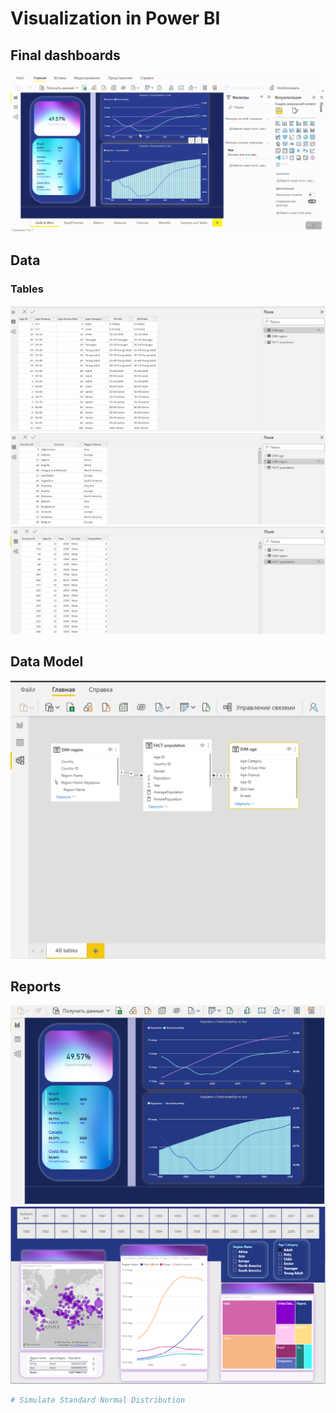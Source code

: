 # Visualization in Power BI


## Final dashboards
![til](https://github.com/anastasiia-belova/population-power-bi/blob/main/pictures_population/population_visualization.gif)

## Data

### Tables
![Alt-текст](https://github.com/anastasiia-belova/population-power-bi/blob/main/pictures_population/pic_table_age.PNG)
![Alt-текст](https://github.com/anastasiia-belova/population-power-bi/blob/main/pictures_population/pic_table_region.PNG)
![Alt-текст](https://github.com/anastasiia-belova/population-power-bi/blob/main/pictures_population/pic_table_population.PNG)

## Data Model

![Alt-текст](https://github.com/anastasiia-belova/population-power-bi/blob/main/pictures_population/pic_data_model.PNG)

## Reports

![Alt-текст](https://github.com/anastasiia-belova/population-power-bi/blob/main/pictures_population/pic_dashboard_cards.PNG)
![Alt-текст](https://github.com/anastasiia-belova/population-power-bi/blob/main/pictures_population/pic_dashboard_map.PNG)

```python
# Simulate Standard Normal Distribution

```

